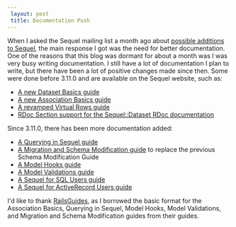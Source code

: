 ```yaml
---
 layout: post
 title: Documentation Push
---
```


When I asked the Sequel mailing list a month ago about <a href="http://groups.google.com/group/sequel-talk/browse_thread/thread/b7850930a3aa93db">possible additions to Sequel</a>, the main response I got was the need for better documentation.  One of the reasons that this blog was dormant for about a month was I was very busy writing documentation.  I still have a lot of documentation I plan to write, but there have been a lot of positive changes made since then.  Some were done before 3.11.0 and are available on the Sequel website, such as:

* <a href="http://sequel.jeremyevans.net/rdoc/files/doc/dataset_basics_rdoc.html">A new Dataset Basics guide</a>
* <a href="http://sequel.jeremyevans.net/rdoc/files/doc/association_basics_rdoc.html">A new Association Basics guide</a>
* <a href="http://sequel.jeremyevans.net/rdoc/files/doc/virtual_rows_rdoc.html">A revamped Virtual Rows guide</a>
* <a href="http://sequel.jeremyevans.net/rdoc/classes/Sequel/Dataset.html">RDoc Section support for the Sequel::Dataset RDoc documentation</a>

Since 3.11.0, there has been more documentation added:

* <a href="http://github.com/jeremyevans/sequel/blob/master/doc/querying.rdoc">A Querying in Sequel guide</a>
* <a href="http://github.com/jeremyevans/sequel/blob/master/doc/migration.rdoc">A Migration and Schema Modification guide</a> to replace the previous Schema Modification Guide
* <a href="http://github.com/jeremyevans/sequel/blob/master/doc/model_hooks.rdoc">A Model Hooks guide</a>
* <a href="http://github.com/jeremyevans/sequel/blob/master/doc/validations.rdoc">A Model Validations guide</a>
* <a href="http://github.com/jeremyevans/sequel/blob/master/doc/sql.rdoc">A Sequel for SQL Users guide</a>
* <a href="http://github.com/jeremyevans/sequel/blob/master/doc/active_record.rdoc">A Sequel for ActiveRecord Users guide</a>

I'd like to thank <a href="http://guides.rubyonrails.org">RailsGuides</a>, as I borrowed the basic format for the Association Basics, Querying in Sequel, Model Hooks, Model Validations, and Migration and Schema Modification guides from their guides.
